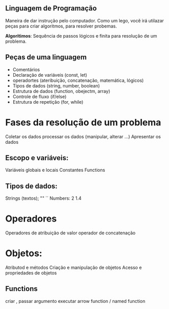## Linguagem de Programação 

  Maneira de dar instrução pelo computador.
  Como um lego, você irá utilazar peças para criar algoritmos, para resolver probemas.

  **Algoritimos**: Sequência de passos lógicos e finita para resolução de um problema.

  ## Peças de uma linguagem

  - Comentários 
  - Declaração de variáveis (const, let)
  - operadortes (ateribuição, concatenação, matemática, lógicos)
  - Tipos de dados (string, number, boolean)
  - Estrutura de dados (function, obejectm, array)
  - Controle de fluxo (if/else)
  - Estrutura de repetição (for, while)


  # Fases da resolução de um problema 

  Coletar os dados 
  processar os dados (manipular, alterar ...)
  Apresentar os dados 

  ## Escopo e variáveis:
  Variáveis globais e locais
  Constantes
  Functions

  ## Tipos de dados:

  Strings (textos); "" ´´
  Numbers: 2 1.4 

  #  Operadores 
  Operadores de atribuição de valor 
  operador de concatenação 

  # Objetos:

  Atributod e métodos 
  Criação e manipulação de objetos
  Acesso  e propriedades de objetos 

  ## Functions 
  criar  ,  passar argumento 
  executar 
  arrow function / named function 